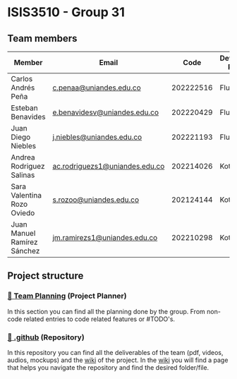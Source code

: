 # ISIS3510 - Group 31

## Team members

|Member|Email|Code|Development Platform|Github User|
|---|---|---|---|---|
|Carlos Andrés Peña|c.penaa@uniandes.edu.co|202222516|Flutter|carandp|
|Esteban Benavides|e.benavidesv@uniandes.edu.co|202220429|Flutter|estbv|
|Juan Diego Niebles|j.niebles@uniandes.edu.co|202221193|Flutter|juandnn|
|Andrea Rodriguez Salinas|ac.rodriguezs1@uniandes.edu.co|202214026|Kotlin|acrodriguezs1|
|Sara Valentina Rozo Oviedo|s.rozoo@uniandes.edu.co|202124144|Kotlin|srozoo03|
|Juan Manuel Ramírez Sánchez|jm.ramirezs1@uniandes.edu.co|202210298|Kotlin|juanrs10|

## Project structure

### [📅 Team Planning](https://github.com/orgs/ISIS3510-202520/projects/1) (Project Planner)
In this section you can find all the planning done by the group. From non-code related entries to code related features or #TODO's.

### [📖 .github](https://github.com/ISIS3510-202520/.github) (Repository)
In this repository you can find all the deliverables of the team (pdf, videos, audios, mockups) and the [wiki](https://github.com/ISIS3510-202520/.github/wiki) of the project. In the [wiki](https://github.com/ISIS3510-202520/.github/wiki) you will find a page that helps you navigate the repository and find the desired folder/file.
